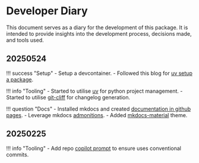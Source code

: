 # Developer Diary

This document serves as a diary for the development of this package. It is intended to provide insights into the development process, decisions made, and tools used.

## 20250524

!!! success "Setup"
    - Setup a devcontainer.
    - Followed this blog for [uv setup a package](https://sarahglasmacher.com/how-to-build-python-package-uv/).

!!! info "Tooling"
    - Started to utilise [uv](https://docs.astral.sh/uv/getting-started/) for python project  management.
    - Started to utilise [git-cliff](https://git-cliff.org/) for changelog generation.

!!! question "Docs"
    - Installed mkdocs and created [documentation in github pages](https://www.mkdocs.org/user-guide/deploying-your-docs/).
    - Leverage mkdocs [admonitions](https://squidfunk.github.io/mkdocs-material/reference/admonitions/#supported-types).
    - Added [mkdocs-material](https://squidfunk.github.io/mkdocs-material/) theme.

## 20250225

!!! info "Tooling"
    - Add repo [copilot prompt](https://docs.github.com/en/copilot/customizing-copilot/adding-repository-custom-instructions-for-github-copilot) to ensure uses conventional commits.






